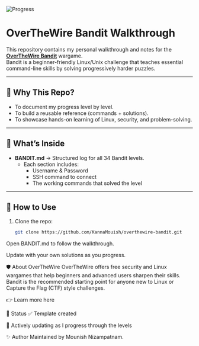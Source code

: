 ![Progress](https://img.shields.io/badge/Bandit%20Progress-10%2F34-brightgreen)

# OverTheWire Bandit Walkthrough

This repository contains my personal walkthrough and notes for the **[OverTheWire Bandit](https://overthewire.org/wargames/bandit/)** wargame.  
Bandit is a beginner-friendly Linux/Unix challenge that teaches essential command-line skills by solving progressively harder puzzles.

---

## 📌 Why This Repo?
- To document my progress level by level.  
- To build a reusable reference (commands + solutions).  
- To showcase hands-on learning of Linux, security, and problem-solving.  

---

## 📂 What’s Inside
- **BANDIT.md** → Structured log for all 34 Bandit levels.  
  - Each section includes:
    - Username & Password  
    - SSH command to connect  
    - The working commands that solved the level  

---

## 🚀 How to Use
1. Clone the repo:
   ```bash
   git clone https://github.com/KannaMouish/overthewire-bandit.git
Open BANDIT.md to follow the walkthrough.

Update with your own solutions as you progress.

🛡️ About OverTheWire
OverTheWire offers free security and Linux wargames that help beginners and advanced users sharpen their skills.
Bandit is the recommended starting point for anyone new to Linux or Capture the Flag (CTF) style challenges.

👉 Learn more here

📖 Status
✅ Template created

🔄 Actively updating as I progress through the levels

✨ Author
Maintained by Mounish Nizampatnam.
